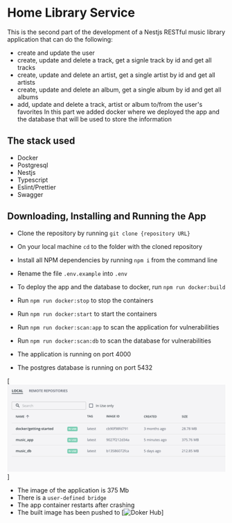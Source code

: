 # Home Library Service

This is the second part of the development of a Nestjs RESTful music library application that can do the following:
- create and update the user
- create, update and delete a track, get a signle track by id and get all tracks
- create, update and delete an artist, get a single artist by id and get all artists
- create, update and delete an album, get a single album by id and get all albums
- add, update and delete a track, artist or album to/from the user's favorites
In this part we added docker where we deployed the app and the database that will be used to store the information
## The stack used
- Docker
- Postgresql
- Nestjs
- Typescript
- Eslint/Prettier
- Swagger
## Downloading, Installing and Running the App

- Clone the repository by running `git clone {repository URL}`
- On your local machine `cd` to the folder with the cloned repository
- Install all NPM dependencies by running `npm i` from the command line
- Rename the file `.env.example` into `.env`

- To deploy the app and the database to docker, run `npm run docker:build`
- Run `npm run docker:stop` to stop the containers
- Run `npm run docker:start` to start the containers
- Run `npm run docker:scan:app` to scan the application for vulnerabilities
- Run `npm run docker:scan:db` to scan the database for vulnerabilities

- The application is running on port 4000
- The postgres database is running on port 5432

[![Docker images](https://raw.githubusercontent.com/mlatysheva/nodejs2022Q2-service/containerization-docker/screenshot_images_sizes.png)]

- The image of the application is 375 Mb
- There is a `user-defined bridge`
- The app container restarts after crashing
- The built image has been pushed to [![Doker Hub](https://hub.docker.com/repository/docker/mlatysheva/music_app)]
